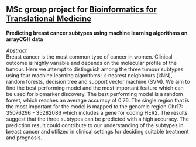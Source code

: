## MSc group project for [Bioinformatics for Translational Medicine](https://research.vu.nl/en/courses/bioinformatics-for-translational-medicine-4)
**Predicting breast cancer subtypes using machine learning algorithms on arrayCGH data** 

*Abstract* \
Breast cancer is the most common type of cancer in women. Clinical outcome is highly variable and depends on the molecular profile of the tumour. Here we attempt to distinguish among the three tumour subtypes using four machine learning algorithms: k-nearest neighbours (kNN), random forests, decision tree and support vector machine (SVM). We aim to find the best performing model and the most important feature which can be used for biomarker discovery. The best performing model is a random forest, which reaches an average accuracy of 0.76. The single region that is the most important for the model is mapped to the genomic region Chr17: 35076296 - 35282086 which includes a gene for coding HER2. The results suggest that the three subtypes can be predicted with a high accuracy. The prediction result could contribute to our understanding of the subtypes in breast cancer and utilized in clinical settings for deciding suitable treatment and prognosis.
